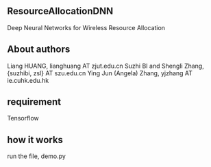 ## ResourceAllocationDNN
Deep Neural Networks for Wireless Resource Allocation


## About authors
Liang HUANG, lianghuang AT zjut.edu.cn
Suzhi BI and Shengli Zhang, {suzhibi, zsl} AT szu.edu.cn
Ying Jun (Angela) Zhang, yjzhang AT ie.cuhk.edu.hk



## requirement
Tensorflow

## how it works
run the file, demo.py
